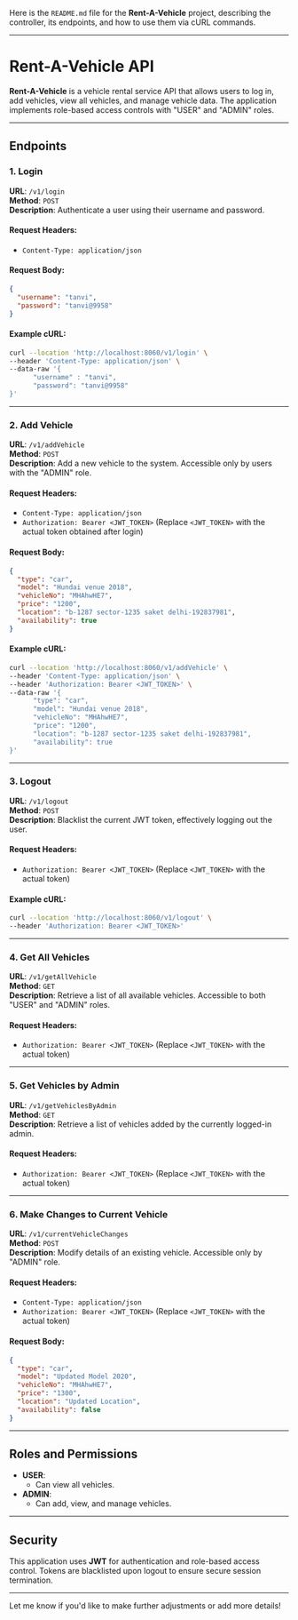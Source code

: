 Here is the `README.md` file for the **Rent-A-Vehicle** project, describing the controller, its endpoints, and how to use them via cURL commands.

---

# Rent-A-Vehicle API

**Rent-A-Vehicle** is a vehicle rental service API that allows users to log in, add vehicles, view all vehicles, and manage vehicle data. The application implements role-based access controls with "USER" and "ADMIN" roles.

---

## **Endpoints**

### 1. **Login**
**URL**: `/v1/login`  
**Method**: `POST`  
**Description**: Authenticate a user using their username and password.  

#### **Request Headers**:
- `Content-Type: application/json`

#### **Request Body**:
```json
{
  "username": "tanvi",
  "password": "tanvi@9958"
}
```

#### **Example cURL**:
```bash
curl --location 'http://localhost:8060/v1/login' \
--header 'Content-Type: application/json' \
--data-raw '{
      "username" : "tanvi", 
      "password": "tanvi@9958"
}'
```

---

### 2. **Add Vehicle**
**URL**: `/v1/addVehicle`  
**Method**: `POST`  
**Description**: Add a new vehicle to the system. Accessible only by users with the "ADMIN" role.  

#### **Request Headers**:
- `Content-Type: application/json`  
- `Authorization: Bearer <JWT_TOKEN>` (Replace `<JWT_TOKEN>` with the actual token obtained after login)

#### **Request Body**:
```json
{
  "type": "car",
  "model": "Hundai venue 2018",
  "vehicleNo": "MHAhwHE7",
  "price": "1200",
  "location": "b-1287 sector-1235 saket delhi-192837981",
  "availability": true
}
```

#### **Example cURL**:
```bash
curl --location 'http://localhost:8060/v1/addVehicle' \
--header 'Content-Type: application/json' \
--header 'Authorization: Bearer <JWT_TOKEN>' \
--data-raw '{
      "type": "car",
      "model": "Hundai venue 2018",
      "vehicleNo": "MHAhwHE7",
      "price": "1200",
      "location": "b-1287 sector-1235 saket delhi-192837981",
      "availability": true
}'
```

---

### 3. **Logout**
**URL**: `/v1/logout`  
**Method**: `POST`  
**Description**: Blacklist the current JWT token, effectively logging out the user.

#### **Request Headers**:
- `Authorization: Bearer <JWT_TOKEN>` (Replace `<JWT_TOKEN>` with the actual token)

#### **Example cURL**:
```bash
curl --location 'http://localhost:8060/v1/logout' \
--header 'Authorization: Bearer <JWT_TOKEN>'
```

---

### 4. **Get All Vehicles**
**URL**: `/v1/getAllVehicle`  
**Method**: `GET`  
**Description**: Retrieve a list of all available vehicles. Accessible to both "USER" and "ADMIN" roles.

#### **Request Headers**:
- `Authorization: Bearer <JWT_TOKEN>` (Replace `<JWT_TOKEN>` with the actual token)

---

### 5. **Get Vehicles by Admin**
**URL**: `/v1/getVehiclesByAdmin`  
**Method**: `GET`  
**Description**: Retrieve a list of vehicles added by the currently logged-in admin.  

#### **Request Headers**:
- `Authorization: Bearer <JWT_TOKEN>` (Replace `<JWT_TOKEN>` with the actual token)

---

### 6. **Make Changes to Current Vehicle**
**URL**: `/v1/currentVehicleChanges`  
**Method**: `POST`  
**Description**: Modify details of an existing vehicle. Accessible only by "ADMIN" role.

#### **Request Headers**:
- `Content-Type: application/json`  
- `Authorization: Bearer <JWT_TOKEN>` (Replace `<JWT_TOKEN>` with the actual token)

#### **Request Body**:
```json
{
  "type": "car",
  "model": "Updated Model 2020",
  "vehicleNo": "MHAhwHE7",
  "price": "1300",
  "location": "Updated Location",
  "availability": false
}
```

---

## **Roles and Permissions**
- **USER**:
  - Can view all vehicles.
- **ADMIN**:
  - Can add, view, and manage vehicles.

---

## **Security**
This application uses **JWT** for authentication and role-based access control. Tokens are blacklisted upon logout to ensure secure session termination.

---

Let me know if you'd like to make further adjustments or add more details!
